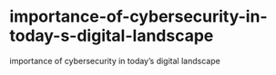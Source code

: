 # importance-of-cybersecurity-in-today-s-digital-landscape
importance of cybersecurity in today’s digital landscape
